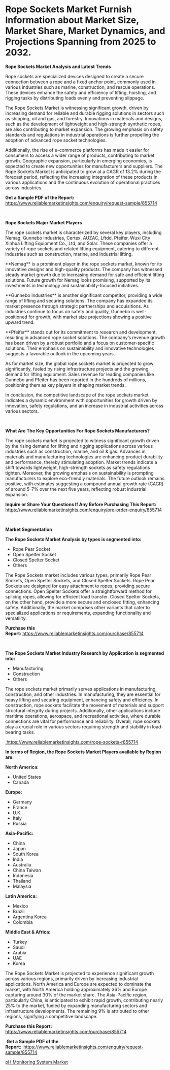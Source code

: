<p><h1>Rope Sockets Market Furnish Information about Market Size, Market Share, Market Dynamics, and Projections Spanning from 2025 to 2032.</h1></p><p><strong>Rope Sockets Market Analysis and Latest Trends</strong></p>
<p><p>Rope sockets are specialized devices designed to create a secure connection between a rope and a fixed anchor point, commonly used in various industries such as marine, construction, and rescue operations. These devices enhance the safety and efficiency of lifting, hoisting, and rigging tasks by distributing loads evenly and preventing slippage.</p><p>The Rope Sockets Market is witnessing significant growth, driven by increasing demand for reliable and durable rigging solutions in sectors such as shipping, oil and gas, and forestry. Innovations in materials and designs, such as the development of lightweight and high-strength synthetic ropes, are also contributing to market expansion. The growing emphasis on safety standards and regulations in industrial operations is further propelling the adoption of advanced rope socket technologies.</p><p>Additionally, the rise of e-commerce platforms has made it easier for consumers to access a wider range of products, contributing to market growth. Geographic expansion, particularly in emerging economies, is expected to create new opportunities for manufacturers and suppliers. The Rope Sockets Market is anticipated to grow at a CAGR of 13.2% during the forecast period, reflecting the increasing integration of these products in various applications and the continuous evolution of operational practices across industries.</p></p>
<p><strong>Get a Sample PDF of the Report:&nbsp;</strong> <a href="https://www.reliablemarketinsights.com/enquiry/request-sample/855714?utm_campaign=3584&utm_medium=2&utm_source=Github&utm_content=ia&utm_term=09042025&utm_id=rope-sockets">https://www.reliablemarketinsights.com/enquiry/request-sample/855714</a></p>
<p>&nbsp;</p>
<p><strong>Rope Sockets Major Market Players</strong></p>
<p><p>The rope sockets market is characterized by several key players, including Nemag, Gunnebo Industries, Certex, AUZAC, Lftdd, Pfeifer, Wuxi City Xinhua Lifting Equipment Co., Ltd, and Solar. These companies offer a variety of rope sockets and related lifting equipment, catering to different industries such as construction, marine, and industrial lifting.</p><p>**Nemag** is a prominent player in the rope sockets market, known for its innovative designs and high-quality products. The company has witnessed steady market growth due to increasing demand for safe and efficient lifting solutions. Future growth for Nemag looks promising, supported by its investments in technology and sustainability-focused initiatives.</p><p>**Gunnebo Industries** is another significant competitor, providing a wide range of lifting and securing solutions. The company has expanded its market presence through strategic partnerships and acquisitions. As industries continue to focus on safety and quality, Gunnebo is well-positioned for growth, with market size projections showing a positive upward trend.</p><p>**Pfeifer** stands out for its commitment to research and development, resulting in advanced rope socket solutions. The company’s revenue growth has been driven by a robust portfolio and a focus on customer-specific solutions. Their emphasis on sustainability and innovative technologies suggests a favorable outlook in the upcoming years.</p><p>As for market size, the global rope sockets market is projected to grow significantly, fueled by rising infrastructure projects and the growing demand for lifting equipment. Sales revenue for leading companies like Gunnebo and Pfeifer has been reported in the hundreds of millions, positioning them as key players in shaping market trends.</p><p>In conclusion, the competitive landscape of the rope sockets market indicates a dynamic environment with opportunities for growth driven by innovation, safety regulations, and an increase in industrial activities across various sectors.</p></p>
<p>&nbsp;</p>
<p><strong>What Are The Key Opportunities For Rope Sockets Manufacturers?</strong></p>
<p><p>The rope sockets market is projected to witness significant growth driven by the rising demand for lifting and rigging applications across various industries such as construction, marine, and oil & gas. Advances in materials and manufacturing technologies are enhancing product durability and performance, thereby stimulating adoption. Market trends indicate a shift towards lightweight, high-strength sockets as safety regulations tighten. Moreover, the growing emphasis on sustainability is prompting manufacturers to explore eco-friendly materials. The future outlook remains positive, with estimates suggesting a compound annual growth rate (CAGR) of around 5-7% over the next five years, reflecting robust industrial expansion.</p></p>
<p><strong>Inquire or Share Your Questions If Any Before Purchasing This Report:</strong> <a href="https://www.reliablemarketinsights.com/enquiry/pre-order-enquiry/855714?utm_campaign=3584&utm_medium=2&utm_source=Github&utm_content=ia&utm_term=09042025&utm_id=rope-sockets">https://www.reliablemarketinsights.com/enquiry/pre-order-enquiry/855714</a></p>
<p>&nbsp;</p>
<p><strong>Market Segmentation</strong></p>
<p><strong>The Rope Sockets Market Analysis by types is segmented into:</strong></p>
<p><ul><li>Rope Pear Socket</li><li>Open Spelter Socket</li><li>Closed Spelter Socket</li><li>Others</li></ul></p>
<p><p>The Rope Sockets market includes various types, primarily Rope Pear Sockets, Open Spelter Sockets, and Closed Spelter Sockets. Rope Pear Sockets are designed for easy attachment to ropes, providing secure connections. Open Spelter Sockets offer a straightforward method for splicing ropes, allowing for efficient load transfer. Closed Spelter Sockets, on the other hand, provide a more secure and enclosed fitting, enhancing safety. Additionally, the market comprises other variants that cater to specialized applications or requirements, expanding functionality and versatility.</p></p>
<p><strong>Purchase this Report:&nbsp;</strong><a href="https://www.reliablemarketinsights.com/purchase/855714?utm_campaign=3584&utm_medium=2&utm_source=Github&utm_content=ia&utm_term=09042025&utm_id=rope-sockets">https://www.reliablemarketinsights.com/purchase/855714</a></p>
<p>&nbsp;</p>
<p><strong>The Rope Sockets Market Industry Research by Application is segmented into:</strong></p>
<p><ul><li>Manufacturing</li><li>Construction</li><li>Others</li></ul></p>
<p><p>The rope sockets market primarily serves applications in manufacturing, construction, and other industries. In manufacturing, they are essential for heavy lifting and securing equipment, enhancing safety and efficiency. In construction, rope sockets facilitate the movement of materials and support structural integrity during projects. Additionally, other applications include maritime operations, aerospace, and recreational activities, where durable connections are vital for performance and reliability. Overall, rope sockets play a crucial role in various sectors requiring strength and stability in load-bearing tasks.</p></p>
<p><a href="https://www.reliablemarketinsights.com/rope-sockets-r855714?utm_campaign=3584&utm_medium=2&utm_source=Github&utm_content=ia&utm_term=09042025&utm_id=rope-sockets">&nbsp;https://www.reliablemarketinsights.com/rope-sockets-r855714</a></p>
<p><strong>In terms of Region, the Rope Sockets Market Players available by Region are:</strong></p>
<p>
    <p> <strong> North America: </strong>
        <ul>
            <li>United States</li>
            <li>Canada</li>
        </ul>
        </p> 
    <p> <strong> Europe: </strong>
        <ul>
            <li>Germany</li>
            <li>France</li>
            <li>U.K.</li>
            <li>Italy</li>
            <li>Russia</li>
        </ul>
        </p> 
    <p> <strong> Asia-Pacific: </strong>
        <ul>
            <li>China</li>
            <li>Japan</li>
            <li>South Korea</li>
            <li>India</li>
            <li>Australia</li>
            <li>China Taiwan</li>
            <li>Indonesia</li>
            <li>Thailand</li>
            <li>Malaysia</li>
        </ul>
        </p> 
    <p> <strong> Latin America: </strong>
        <ul>
            <li>Mexico</li>
            <li>Brazil</li>
            <li>Argentina Korea</li>
            <li>Colombia</li>
        </ul>
        </p> 
    <p> <strong> Middle East & Africa: </strong>
        <ul>
            <li>Turkey</li>
            <li>Saudi</li>
            <li>Arabia</li>
            <li>UAE</li>
            <li>Korea</li>
        </ul>
    </p>
    </p>
<p><p>The Rope Sockets Market is projected to experience significant growth across various regions, primarily driven by increasing industrial applications. North America and Europe are expected to dominate the market, with North America holding approximately 36% and Europe capturing around 30% of the market share. The Asia-Pacific region, particularly China, is anticipated to exhibit rapid growth, contributing nearly 25% to the market, fueled by expanding manufacturing sectors and infrastructure developments. The remaining 9% is attributed to other regions, signifying a competitive landscape.</p></p>
<p><strong>Purchase this Report: </strong><a href="https://www.reliablemarketinsights.com/purchase/855714?utm_campaign=3584&utm_medium=2&utm_source=Github&utm_content=ia&utm_term=09042025&utm_id=rope-sockets">https://www.reliablemarketinsights.com/purchase/855714</a></p>
<p>&nbsp;<strong>Get a Sample PDF of the Report:&nbsp;&nbsp;</strong><a href="https://www.reliablemarketinsights.com/enquiry/request-sample/855714?utm_campaign=3584&utm_medium=2&utm_source=Github&utm_content=ia&utm_term=09042025&utm_id=rope-sockets">https://www.reliablemarketinsights.com/enquiry/request-sample/855714</a></p>
<p><strong></strong></p>
<p><p><a href="https://github.com/zakkistuey/Market-Research-Report-List-1/blob/main/ph-monitoring-system-market.md?utm_campaign=3584&utm_medium=2&utm_source=Github&utm_content=ia&utm_term=09042025&utm_id=rope-sockets">pH Monitoring System Market</a></p></p>